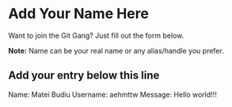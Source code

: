 # Add Your Name Here

Want to join the Git Gang? Just fill out the form below.

**Note:** Name can be your real name or any alias/handle you prefer.

## Add your entry below this line

Name: Matei Budiu 
Username: aehmttw
Message: Hello world!!!
